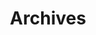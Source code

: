 ---
title: "Archives"
#date: 2023-10-01 00:00:00+0000
#lastmod: 2023-10-17 00:00:00+0000
#slug: "archives"
layout: "archives"
menu:
    main:
#        name: 
        weight: 3
        params: 
            icon: archives

#comments: false
---